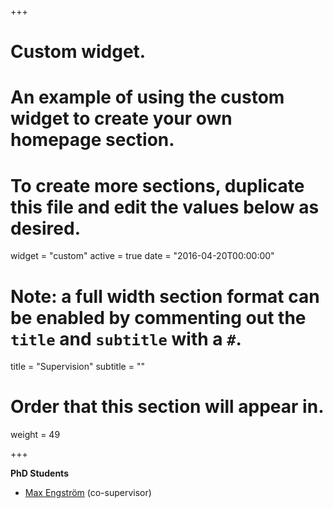 +++
# Custom widget.
# An example of using the custom widget to create your own homepage section.
# To create more sections, duplicate this file and edit the values below as desired.
widget = "custom"
active = true
date = "2016-04-20T00:00:00"


# Note: a full width section format can be enabled by commenting out the `title` and `subtitle` with a `#`.
title = "Supervision"
subtitle = ""

# Order that this section will appear in.
weight = 49

+++

**PhD Students**

- [Max Engström](https://www.slu.se/institutioner/ekonomi/forskning/forskning---ingangssida/miljoekonomi/personalmeko/) (co-supervisor)

